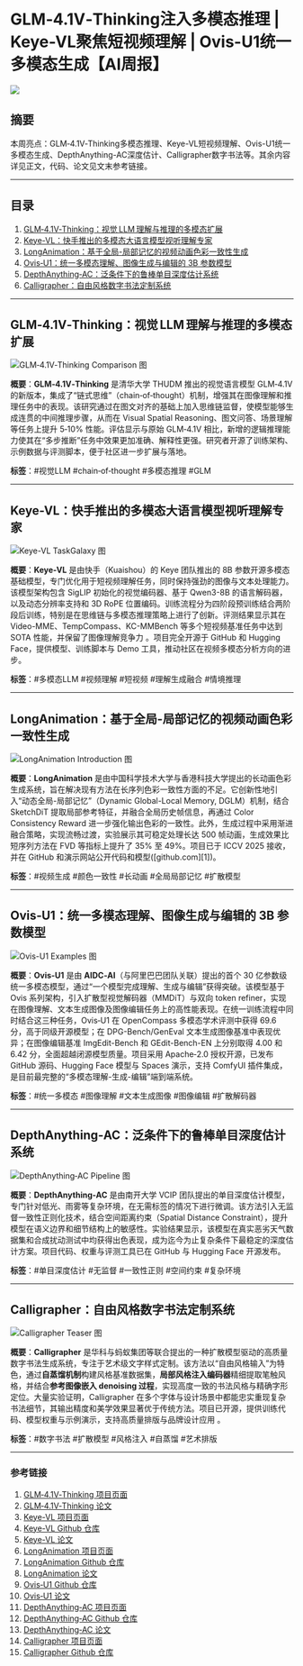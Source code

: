 # GLM‑4.1V‑Thinking注入多模态推理 | Keye-VL聚焦短视频理解 | Ovis-U1统一多模态生成【AI周报】

![](https://image.civitai.com/xG1nkqKTMzGDvpLrqFT7WA/bc7e4820-82c0-4d95-a196-9627d8cb4578/original=true,quality=90/00003-2892726208.jpeg)

## 摘要

本周亮点：GLM‑4.1V‑Thinking多模态推理、Keye-VL短视频理解、Ovis-U1统一多模态生成、DepthAnything-AC深度估计、Calligrapher数字书法等。其余内容详见正文，代码、论文见文末参考链接。

---

## 目录

1. [GLM‑4.1V‑Thinking：视觉 LLM 理解与推理的多模态扩展](#glm‑41v‑thinking视觉-llm-理解与推理的多模态扩展)
2. [Keye-VL：快手推出的多模态大语言模型视听理解专家](#keye-vl快手推出的多模态大语言模型视听理解专家)
3. [LongAnimation：基于全局-局部记忆的视频动画色彩一致性生成](#longanimation基于全局-局部记忆的视频动画色彩一致性生成)
4. [Ovis‑U1：统一多模态理解、图像生成与编辑的 3B 参数模型](#ovis‑u1统一多模态理解图像生成与编辑的-3b-参数模型)
5. [DepthAnything‑AC：泛条件下的鲁棒单目深度估计系统](#depthanything‑ac泛条件下的鲁棒单目深度估计系统)
6. [Calligrapher：自由风格数字书法定制系统](#calligrapher自由风格数字书法定制系统)

---

## GLM‑4.1V‑Thinking：视觉 LLM 理解与推理的多模态扩展

![GLM‑4.1V‑Thinking Comparison 图](https://github.com/THUDM/GLM-4.1V-Thinking/raw/main/resources/rl.jpeg)

**概要**：**GLM‑4.1V‑Thinking** 是清华大学 THUDM 推出的视觉语言模型 GLM‑4.1V 的新版本，集成了“链式思维”（chain‑of‑thought）机制，增强其在图像理解和推理任务中的表现。该研究通过在图文对齐的基础上加入思维链监督，使模型能够生成连贯的中间推理步骤，从而在 Visual Spatial Reasoning、图文问答、场景理解等任务上提升 5‑10% 性能。评估显示与原始 GLM‑4.1V 相比，新增的逻辑推理能力使其在“多步推断”任务中效果更加准确、解释性更强。研究者开源了训练架构、示例数据与评测脚本，便于社区进一步扩展与落地。

**标签**：#视觉LLM #chain‑of‑thought #多模态推理 #GLM

---

## Keye-VL：快手推出的多模态大语言模型视听理解专家

![Keye-VL TaskGalaxy 图](https://kwai-keye.github.io/asset/TASKGALAXY.jpg)

**概要**：**Keye-VL** 是由快手（Kuaishou）的 Keye 团队推出的 8B 参数开源多模态基础模型，专门优化用于短视频理解任务，同时保持强劲的图像与文本处理能力。该模型架构包含 SigLIP 初始化的视觉编码器、基于 Qwen3-8B 的语言解码器，以及动态分辨率支持和 3D RoPE 位置编码。训练流程分为四阶段预训练结合两阶段后训练，特别是在思维链与多模态推理策略上进行了创新。评测结果显示其在 Video-MME、TempCompass、KC-MMBench 等多个短视频基准任务中达到 SOTA 性能，并保留了图像理解竞争力 。项目完全开源于 GitHub 和 Hugging Face，提供模型、训练脚本与 Demo 工具，推动社区在视频多模态分析方向的进步。

**标签**：#多模态LLM #视频理解 #短视频 #理解生成融合 #情境推理

---

## LongAnimation：基于全局-局部记忆的视频动画色彩一致性生成

![LongAnimation Introduction 图](https://cn-makers.github.io/long_animation_web/show_case/intro.png)

**概要**：**LongAnimation** 是由中国科学技术大学与香港科技大学提出的长动画色彩生成系统，旨在解决现有方法在长序列色彩一致性方面的不足。它创新性地引入“动态全局-局部记忆”（Dynamic Global-Local Memory, DGLM）机制，结合 SketchDiT 提取局部参考特征，并融合全局历史帧信息，再通过 Color Consistency Reward 进一步强化输出色彩的一致性。此外，生成过程中采用渐进融合策略，实现流畅过渡，实验展示其可稳定处理长达 500 帧动画，生成效果比短序列方法在 FVD 等指标上提升了 35% 至 49%。项目已于 ICCV 2025 接收，并在 GitHub 和演示网站公开代码和模型([github.com][1])。

**标签**：#视频生成 #颜色一致性 #长动画 #全局局部记忆 #扩散模型

---

## Ovis‑U1：统一多模态理解、图像生成与编辑的 3B 参数模型

![Ovis-U1 Examples 图](https://github.com/AIDC-AI/Ovis-U1/raw/main/docs/imgs/examples.png)

**概要**：**Ovis‑U1** 是由 **AIDC‑AI**（与阿里巴巴团队关联）提出的首个 30 亿参数级统一多模态模型，通过“一个模型完成理解、生成与编辑”获得突破。该模型基于 Ovis 系列架构，引入扩散型视觉解码器（MMDiT）与双向 token refiner，实现在图像理解、文本生成图像及图像编辑任务上的高性能表现。在统一训练流程中同时结合这三种任务，Ovis‑U1 在 OpenCompass 多模态学术评测中获得 69.6 分，高于同级开源模型；在 DPG-Bench/GenEval 文本生成图像基准中表现优异；在图像编辑基准 ImgEdit-Bench 和 GEdit-Bench-EN 上分别取得 4.00 和 6.42 分，全面超越闭源模型质量。项目采用 Apache‑2.0 授权开源，已发布 GitHub 源码、Hugging Face 模型与 Spaces 演示，支持 ComfyUI 插件集成，是目前最完整的“多模态理解-生成-编辑”端到端系统。

**标签**：#统一多模态 #图像理解 #文本生成图像 #图像编辑 #扩散解码器

---

## DepthAnything‑AC：泛条件下的鲁棒单目深度估计系统

![DepthAnything‑AC Pipeline 图](https://ghost233lism.github.io/depthanything-AC-page/image/pipeline-small.png)

**概要**：**DepthAnything‑AC** 是由南开大学 VCIP 团队提出的单目深度估计模型，专门针对低光、雨雾等复杂环境，在无需标签的情况下进行微调。该方法引入无监督一致性正则化技术，结合空间距离约束（Spatial Distance Constraint），提升模型在语义边界和细节结构上的敏感性。实验结果显示，该模型在真实恶劣天气数据集和合成扰动测试中均获得出色表现，成为迄今为止复杂条件下最稳定的深度估计方案。项目代码、权重与评测工具已在 GitHub 与 Hugging Face 开源发布。

**标签**：#单目深度估计 #无监督 #一致性正则 #空间约束 #复杂环境

---

## Calligrapher：自由风格数字书法定制系统

![Calligrapher Teaser 图](https://calligrapher2025.github.io/Calligrapher/static/images/teaser.jpg)

**概要**：**Calligrapher** 是华科与蚂蚁集团等联合提出的一种扩散模型驱动的高质量数字书法生成系统，专注于艺术级文字样式定制。该方法以“自由风格输入”为特色，通过**自蒸馏机制**构建风格基准数据集，**局部风格注入编码器**精细提取笔触风格，并结合**参考图像嵌入 denoising 过程**，实现高度一致的书法风格与精确字形定位。大量实验证明，Calligrapher 在多个字体与设计场景中都能忠实重现复杂书法细节，其输出精度和美学效果显著优于传统方法。项目已开源，提供训练代码、模型权重与示例演示，支持高质量排版与品牌设计应用 。

**标签**：#数字书法 #扩散模型 #风格注入 #自蒸馏 #艺术排版

---

### **参考链接**

1.  [GLM‑4.1V‑Thinking 项目页面](https://github.com/THUDM/GLM-4.1V-Thinking)
2.  [GLM‑4.1V‑Thinking 论文](https://arxiv.org/html/2507.01006v2)
3.  [Keye-VL 项目页面](https://kwai-keye.github.io/)
4.  [Keye-VL Github 仓库](https://github.com/Kwai-Keye/Keye)
5.  [Keye-VL 论文](https://arxiv.org/pdf/2507.01949)
6.  [LongAnimation 项目页面](https://cn-makers.github.io/long_animation_web/)
7.  [LongAnimation Github 仓库](https://github.com/CN-makers/LongAnimation)
8.  [LongAnimation 论文](https://arxiv.org/html/2507.01945v1)
9.  [Ovis‑U1 Github 仓库](https://github.com/AIDC-AI/Ovis-U1)
10. [Ovis‑U1 论文](https://arxiv.org/pdf/2506.23044)
11. [DepthAnything‑AC 项目页面](https://ghost233lism.github.io/depthanything-AC-page/)
12. [DepthAnything‑AC Github 仓库](https://github.com/HVision-NKU/DepthAnythingAC)
13. [DepthAnything‑AC 论文](https://arxiv.org/html/2507.01634v1)
14. [Calligrapher 项目页面](https://calligrapher2025.github.io/Calligrapher/)
15. [Calligrapher Github 仓库](https://github.com/Calligrapher2025/Calligrapher)
